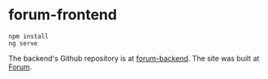 # forum-frontend
    npm install
    ng serve
The backend's Github repository is at [forum-backend](https://github.com/tr1503/forum-backend).
The site was built at [Forum](http://149.28.226.57/forum/).